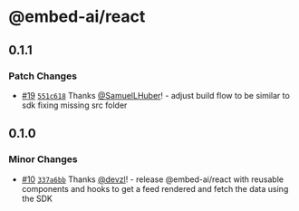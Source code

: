 # @embed-ai/react

## 0.1.1

### Patch Changes

- [#19](https://github.com/ZKAI-Network/embed-sdk/pull/19) [`551c618`](https://github.com/ZKAI-Network/embed-sdk/commit/551c6183d2c300a77709f4e75c7a1646c09e0f94) Thanks [@SamuelLHuber](https://github.com/SamuelLHuber)! - adjust build flow to be similar to sdk fixing missing src folder

## 0.1.0

### Minor Changes

- [#10](https://github.com/ZKAI-Network/embed-sdk/pull/10) [`337a6bb`](https://github.com/ZKAI-Network/embed-sdk/commit/337a6bb0a60bfa2a0ef7d4aea1838c0be4dcfb0b) Thanks [@devzl](https://github.com/devzl)! - release @embed-ai/react with reusable components and hooks to get a feed rendered and fetch the data using the SDK
